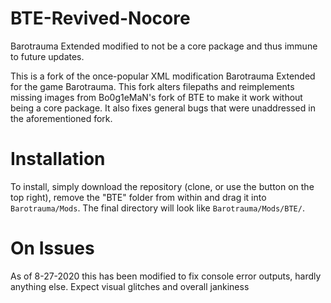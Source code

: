 # BTE-Revived-Nocore
Barotrauma Extended modified to not be a core package and thus immune to future updates.

This is a fork of the once-popular XML modification Barotrauma Extended for the game Barotrauma. 
This fork alters filepaths and reimplements missing images from Bo0g1eMaN's fork of BTE to make it work without being a core package.
It also fixes general bugs that were unaddressed in the aforementioned fork.

# Installation
To install, simply download the repository (clone, or use the button on the top right), remove the "BTE" folder from within and drag it into `Barotrauma/Mods`.
The final directory will look like `Barotrauma/Mods/BTE/`.

# On Issues
As of 8-27-2020 this has been modified to fix console error outputs, hardly anything else. Expect visual glitches and overall jankiness
